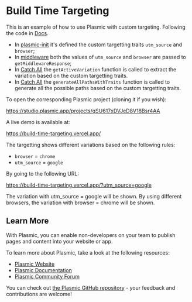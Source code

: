 # Build Time Targeting

This is an example of how to use Plasmic with custom targeting. Following the code in [Docs](https://docs.plasmic.app/learn/rendering-variations/).

- In [plasmic-init](./plasmic-init.ts) it's defined the custom targetting traits `utm_source` and `browser`;
- In [middleware](./middleware.ts) both the values of `utm_source` and `browser` are passed to `getMiddlewareResponse`;
- In [Catch All](./pages/[[...catchall]].tsx) the `getActiveVariation` function is called to extract the variation based on the custom targetting traits.
- In [Catch All](./pages/[[...catchall]].tsx) the `generateAllPathsWithTraits` function is called to generate all the possible paths based on the custom targetting traits.

To open the corresponding Plasmic project (cloning it if you wish):

https://studio.plasmic.app/projects/qSU617xDVJeD8V18Bsr4AA

A live demo is available at:

https://build-time-targeting.vercel.app/

The targetting shows different variations based on the following rules:

- `browser` = `chrome`
- `utm_source` = `google`

By going to the following URL:

https://build-time-targeting.vercel.app/?utm_source=google

The variation with utm_source = google will be shown.
By using different browsers, the variation with browser = chrome will be shown.

## Learn More

With Plasmic, you can enable non-developers on your team to publish pages and content into your website or app.

To learn more about Plasmic, take a look at the following resources:

- [Plasmic Website](https://www.plasmic.app/)
- [Plasmic Documentation](https://docs.plasmic.app/learn/)
- [Plasmic Community Forum](https://forum.plasmic.app/)

You can check out [the Plasmic GitHub repository](https://github.com/plasmicapp/plasmic) - your feedback and contributions are welcome!
